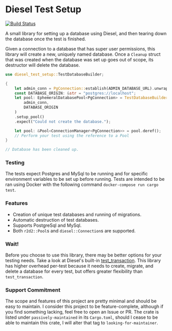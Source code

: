 # Diesel Test Setup

[![Build Status](https://travis-ci.org/hgzimmerman/diesel_test_setup.svg?branch=master)](https://travis-ci.org/hgzimmerman/diesel_test_setup)

A small library for setting up a database using Diesel, and then tearing down the database once the test is finished.

Given a connection to a database that has super user permissions, this library will create a new, uniquely named database.
Once a `Cleanup` struct that was created when the database was set up goes out of scope, its destructor will delete the database.


```rust
use diesel_test_setup::TestDatabaseBuilder;

{
    let admin_conn = PgConnection::establish(ADMIN_DATABASE_URL).unwrap();
    const DATABASE_ORIGIN: &str = "postgres://localhost";
    let pool: EphemeralDatabasePool<PgConnection> = TestDatabaseBuilder::new(
        admin_conn,
        DATABASE_ORIGIN
    )
    .setup_pool()
    .expect("Could not create the database.");

    let pool: &Pool<ConnectionManager<PgConnection>> = pool.deref();
    // Perform your test using the reference to a Pool
}

// Database has been cleaned up.
```

### Testing
The tests expect Postgres and MySql to be running and for specific environment variables to be set up before running.
Tests are intended to be ran using Docker with the following command `docker-compose run cargo test`.


### Features
* Creation of unique test databases and running of migrations.
* Automatic destruction of test databases.
* Supports PostgreSql and MySql.
* Both `r2d2::Pool`s and `diesel::Connection`s are supported.


### Wait!
Before you choose to use this library, there may be better options for your testing needs.
Take a look at Diesel's built-in [test_transaction](https://docs.diesel.rs/diesel/connection/trait.Connection.html#method.test_transaction).
This library has higher overhead per-test because it needs to create, migrate, and delete a database for every test, but offers greater flexibility than `test_transaction`.


### Support Commitment
The scope and features of this project are pretty minimal and should be easy to maintain.
I consider this project to be feature-complete, although if you find something lacking, feel free to open an Issue or PR.
The crate is listed under `passively-maintained` in its `Cargo.toml`, should I cease to be able to maintain this crate,
I will alter that tag to `looking-for-maintainer`.
